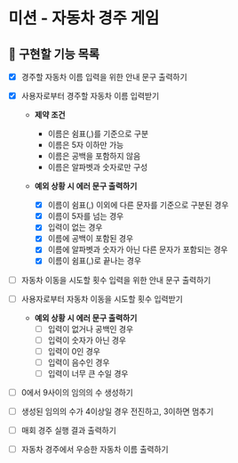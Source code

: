 # 미션 - 자동차 경주 게임

## 🎯 구현할 기능 목록
- [x] 경주할 자동차 이름 입력을 위한 안내 문구 출력하기

- [x] 사용자로부터 경주할 자동차 이름 입력받기
    - **제약 조건**
        - 이름은 쉼표(,)를 기준으로 구분
        - 이름은 5자 이하만 가능
        - 이름은 공백을 포함하지 않음
        - 이름은 알파벳과 숫자로만 구성

    - **예외 상황 시 에러 문구 출력하기**
        - [x] 이름이 쉼표(,) 이외에 다른 문자를 기준으로 구분된 경우
        - [x] 이름이 5자를 넘는 경우
        - [x] 입력이 없는 경우
        - [x] 이름에 공백이 포함된 경우
        - [x] 이름에 알파벳과 숫자가 아닌 다른 문자가 포함되는 경우
        - [x] 이름이 쉼표(,)로 끝나는 경우

- [ ] 자동차 이동을 시도할 횟수 입력을 위한 안내 문구 출력하기

- [ ] 사용자로부터 자동차 이동을 시도할 횟수 입력받기
    - **예외 상황 시 에러 문구 출력하기**
        - [ ] 입력이 없거나 공백인 경우
        - [ ] 입력이 숫자가 아닌 경우
        - [ ] 입력이 0인 경우
        - [ ] 입력이 음수인 경우
        - [ ] 입력이 너무 큰 수일 경우

- [ ] 0에서 9사이의 임의의 수 생성하기

- [ ] 생성된 임의의 수가 4이상일 경우 전진하고, 3이하면 멈추기

- [ ] 매회 경주 실행 결과 출력하기

- [ ] 자동차 경주에서 우승한 자동차 이름 출력하기
